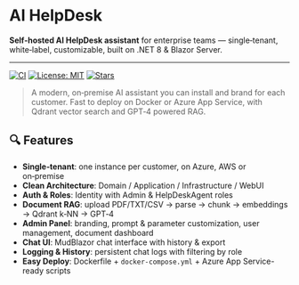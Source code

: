 # AI HelpDesk

**Self‑hosted AI HelpDesk assistant** for enterprise teams — single‑tenant, white‑label, customizable, built on .NET 8 & Blazor Server.

---

[![CI](https://github.com/MatteoRigoni/AIHelpDesk/actions/workflows/ci.yml/badge.svg)](https://github.com/MatteoRigoni/AIHelpDesk/actions/workflows/ci.yml)
[![License: MIT](https://img.shields.io/badge/License-MIT-blue.svg)](LICENSE)
[![Stars](https://img.shields.io/github/stars/MatteoRigoni/AIHelpDesk?style=social)](https://github.com/MatteoRigoni/AIHelpDesk/stargazers)

> A modern, on‑premise AI assistant you can install and brand for each customer. Fast to deploy on Docker or Azure App Service, with Qdrant vector search and GPT‑4 powered RAG.

## 🔍 Features

- **Single‑tenant**: one instance per customer, on Azure, AWS or on‑premise  
- **Clean Architecture**: Domain / Application / Infrastructure / WebUI  
- **Auth & Roles**: Identity with Admin & HelpDeskAgent roles  
- **Document RAG**: upload PDF/TXT/CSV → parse → chunk → embeddings → Qdrant k‑NN → GPT‑4  
- **Admin Panel**: branding, prompt & parameter customization, user management, document dashboard  
- **Chat UI**: MudBlazor chat interface with history & export  
- **Logging & History**: persistent chat logs with filtering by role  
- **Easy Deploy**: Dockerfile + `docker-compose.yml` + Azure App Service-ready scripts  